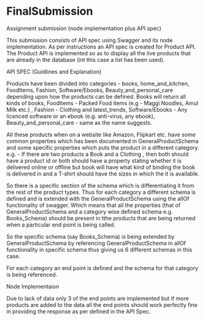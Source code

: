 # FinalSubmission
Assignment submission (node implementation plus API spec)

This submission consists of API spec using Swagger and its node implementation. As per instructions an API spec is created for
Product API. The Product API is implemented so as to display all the live products that are already in the database (int this case 
a list has been used).

API SPEC (Guidlines and Explanation)

Products have been divided into categories - books, home_and_kitchen, FoodItems, Fashion, Software/Ebooks, 
Beauty_and_personal_care depending upon how the products can be defined. Books will return all kinds of books, FoodItems - Packed Food items (e.g - Maggi Noodles, Amul Milk etc.)
, Fashion - Clothing and latest_trends, Software/Ebooks - Any licenced software or an ebook (e.g. anti-virus, any ebook), 
Beauty_and_personal_care - same as the name suggests.

All these products when on a website like Amazon, Flipkart etc. have some common properties which has been documented in 
GeneralProductSchema and some specific properties which puts the product in a different category. e.g. - If there are two products 
a Book and a Clothing , then both should have a product id or both should have a property stating whether it is delivered online or offline 
but book will have what kind of binding the book is delivered in and a T-shirt should have the sizes in which the it is available.

So there is a specific section of the schema which is differentiating it from the rest of the product types. Thus for each category
a different schema is defined and is extended with the GeneralProductSchema using the allOf functionality of swagger. Which means
that all the properties (that of GeneralProductSchema and a category wise defined schema e.g. Books_Schema) should be present in 
tthe products that are being returned when a particular end point is being called. 

So the specific schema (say Books_Schema) is being extended by GeneralProductSchema by referencing GeneralProductSchema in allOf
functionality in specific schema thus giving us 6 different schemas in this case.

For each category an end point is defined and the schema for that category is being referenced.

Node Implementaion 

Due to lack of data only 3 of the end points are implemented but if more products are added to  the data all the end points should
work perfectly fine in providing the response as per defined in the API Spec.
